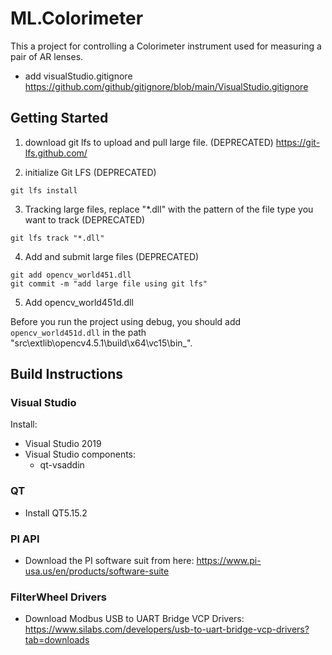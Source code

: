 # ML.Colorimeter

This a project for controlling a Colorimeter instrument used for measuring a pair of AR lenses.

+ add visualStudio.gitignore
  https://github.com/github/gitignore/blob/main/VisualStudio.gitignore

## Getting Started 
1. download git lfs to upload and pull large file. (DEPRECATED)
https://git-lfs.github.com/

2. initialize Git LFS (DEPRECATED)
```
git lfs install
```

3. Tracking large files, replace "*.dll" with the pattern of the file type you want to track (DEPRECATED)
```
git lfs track "*.dll"
```

4. Add and submit large files (DEPRECATED)
```
git add opencv_world451.dll
git commit -m "add large file using git lfs"
```

5. Add opencv_world451d.dll

Before you run the project using debug, you should add ``opencv_world451d.dll`` in the path "src\extlib\opencv4.5.1\build\x64\vc15\bin_\".

## Build Instructions

### Visual Studio

Install:

+ Visual Studio 2019
+ Visual Studio components:
    + qt-vsaddin

### QT

+ Install QT5.15.2

### PI API

+ Download the PI software suit from here:
   https://www.pi-usa.us/en/products/software-suite

### FilterWheel Drivers
+ Download Modbus USB to UART Bridge VCP Drivers:
   https://www.silabs.com/developers/usb-to-uart-bridge-vcp-drivers?tab=downloads



